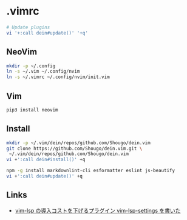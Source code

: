 # .vimrc

```sh
# Update plugins
vi '+:call dein#update()' '+q'
```

## NeoVim

```sh
mkdir -p ~/.config
ln -s ~/.vim ~/.config/nvim
ln -s ~/.vimrc ~/.config/nvim/init.vim
```

## Vim

```sh
pip3 install neovim
```

## Install

```sh
mkdir -p ~/.vim/dein/repos/github.com/Shougo/dein.vim
git clone https://github.com/Shougo/dein.vim.git \
 ~/.vim/dein/repos/github.com/Shougo/dein.vim
vi +':call dein#install()' +q

npm -g install markdownlint-cli esformatter eslint js-beautify
vi +':call dein#update()' +q
```

## Links

- [vim-lsp の導入コストを下げるプラグイン vim-lsp-settings を書いた](https://qiita.com/mattn/items/e62b9f16bc487a271a7f)
